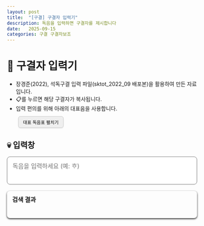 ```yaml
---
layout: post
title:  "[구결] 구결자 입력기"
description: 독음을 입력하면 구결자를 제시합니다
date:   2025-09-15
categories: 구결 구결자보조
---
```


# 📝 구결자 입력기
<ul class="notice-list">
  <li>장경준(2022), 석독구결 입력 파일(sktot_2022_09 배포본)을 활용하여 만든 자료입니다.</li>
  <li>📋를 누르면 해당 구결자가 복사됩니다.</li>
  <li>
    입력 편의를 위해 아래의 대표음을 사용합니다.
    <div class="toggle-wrapper">
      <button id="toggle-dok" class="toggle-btn">대표 독음표 펼치기</button>
    </div>
  </li>
</ul>

<div id="dok-container" style="display:none; margin-top:0.6em;">
  <div class="dok-grid">
    <div> ㄱ</div><div> 거</div><div> 겨</div><div> 고</div><div> 곰</div>
    <div> 과</div><div> 근</div><div> 긔</div><div> ᄀᆞᆫ</div><div> ᄀᆞᆮ</div>
    <div> ᄀᆞᆺ</div><div> 나</div><div> 노</div><div> 누</div><div> 니</div>
    <div> ᄂᆞ</div><div> 은</div><div> 다</div><div> 다</div><div> 뎌</div>
    <div> 도</div><div> 두</div><div> 디</div><div> ᄃᆞ</div><div> ᄃᆞᆯ</div>
    <div> ᄃᆡ</div><div> 라</div><div> 로</div><div> 리</div><div> 리</div>
    <div> 을</div><div> 을</div><div> 마</div><div> 며</div><div> 모</div>
    <div> 믈</div><div> ㅁ</div><div> ᄇᆞᆺ</div><div> ㅂ</div><div> 사</div>
    <div> 셔</div><div> 시</div><div> 시</div><div> ᄉᆞᆸ</div><div> ㅅ</div>
    <div> 아</div><div> 여</div><div> 여</div><div> 오</div><div> 우</div>
    <div> 의</div><div> 이</div><div> 이</div><div> 져</div><div> 지</div>
    <div> 텨</div><div> 하</div><div> 호</div><div> 호</div><div> 히</div>
    <div> 히</div><div> ᄒᆞ</div><div> ᄒᆡ</div>
  </div>
</div>

<style>
.toggle-wrapper {
  margin-top: 0.5em;   /* 안내문과 버튼 사이 */
  margin-bottom: 2em; /* 버튼/토글과 검색창 사이 */
}

.dok-grid {
  display: grid;
  grid-template-columns: repeat(5, 1fr);
  gap: 6px 12px;
  max-width: 700px;
  margin-bottom: 1em;
  font-size: 0.95rem;
  margin-left: 1em;    /* 들여쓰기 */

}
.dok-grid div {
  padding: 2px 4px;
}
.toggle-btn {
  border: 1px solid #ccc;
  border-radius: 6px;
  cursor: pointer;
  font-size: 0.85em;
  padding: 6px 12px;
  margin-left: 0.5em;   /* ← 약간 안쪽으로 */
  margin-top: 0.3em;    /* 위아래 간격 살짝 */
  transition: background 0.2s, transform 0.1s;
  box-shadow: 0 1px 3px rgba(0,0,0,0.12);
}

.toggle-btn:hover {
  background: #eee;
  transform: translateY(-1px); /* 살짝 뜨는 느낌 */
}

.toggle-btn:active {
  transform: translateY(0); /* 눌림 효과 */
}
</style>

<script>
document.getElementById("toggle-dok").addEventListener("click", () => {
  const container = document.getElementById("dok-container");
  const btn = document.getElementById("toggle-dok");
  if (container.style.display === "none") {
    container.style.display = "block";
    btn.innerText = "대표 독음표 접기";
  } else {
    container.style.display = "none";
    btn.innerText = "대표 독음표 펼치기";
  }
});
</script>

## 💀 입력창 

<!-- 입력창 -->
<textarea id="input-text" placeholder="독음을 입력하세요 (예: ᄒᆞ)" oninput="resize(this)"></textarea>

<!-- 출력 박스 전체 -->
<div class="output-wrapper">
  <!-- 제목줄 -->
  <div class="output-header">
    <span class="output-title">검색 결과</span>
  </div>
  <!-- 변환 결과 표시 -->
  <div id="preview"></div>
</div>



<style>
/* 입력창 */
#input-text {
  width: 100%;
  max-width: 700px;
  min-height: 2.5em;
  padding: 12px 14px;
  font-size: 1rem;
  border: ２px solid;         
  border-radius: 8px;
  resize: none;
  box-sizing: border-box;
  line-height: 1.5;
  font-family: inherit; 

}

/* 출력 전체 래퍼 */
.output-wrapper {
  max-width: 700px;
  margin-top: 1.2em;
  border-radius: 8px;
  overflow: visible;
  position: relative;
  box-shadow: 0 2px 4px;     
}

/* 제목줄 */
.output-header {
  display: flex;
  justify-content: space-between;
  align-items: center;
  padding: 10px 14px;
  font-weight: bold;
  font-size: 1rem;
  position: relative;
  border-top-left-radius: 8px;
  border-top-right-radius: 8px;
}

/* 출력 박스 */
#preview {
  padding: 14px 16px;
  font-size: 1.05rem;
  line-height: 1.6;
  box-sizing: border-box;
  border-bottom-left-radius: 8px;
  border-bottom-right-radius: 8px;
}

/* 복사 버튼 */
.copy-btn {
  background: none;
  border: none;
  font-size: 0.9rem;
  cursor: pointer;
  padding: 2px 6px;
  border-radius: 6px;
  margin-left: 6px;
  position: relative;
}

.copy-btn:hover {
  /* hover 효과는 유지 (배경 강조 X, 색 지정 제거) */
}

/* 복사됨 메시지 */
.copied-msg {
  font-size: 0.8em;
  margin-left: 6px;
  display: none;
}

/* 다크모드 대응 */
@media (prefers-color-scheme: dark) {
  #input-text { }
  .output-header { }
  #preview { }
  .copy-btn { }
  .copy-btn:hover { }
}

</style>

<script>
function resize(textarea) {
  textarea.style.height = 'auto';
  textarea.style.height = textarea.scrollHeight + 'px';
}

(async function () {
  const res = await fetch("{{ '/assets/data/gugyeol_dok.json' | relative_url }}");
  const gugyeolData = await res.json();

  const input = document.getElementById('input-text');
  const preview = document.getElementById('preview');

  input.addEventListener('input', () => {
    const query = input.value.trim();
    preview.innerHTML = "";

    if (query.length === 0) return;

    const results = gugyeolData.filter(item => item.dok.includes(query));

    if (results.length === 0) {
      preview.innerHTML = "<p>결과 없음</p>";
      return;
    }

    let html = "<ol>";
    results.forEach((r, idx) => {
      const id = "copymsg-" + idx;
      html += `
        <li>
          ${r.gugyeol} (${r.dok})
          <button class="copy-btn" onclick="copyToClipboard('${r.gugyeol}', '${id}')">📋</button>
          <span id="${id}" class="copied-msg">✔ 복사됨</span>
        </li>`;
    });
    html += "</ol>";
    preview.innerHTML = html;
  });

  window.copyToClipboard = (text, id) => {
    navigator.clipboard.writeText(text).then(() => {
      const msg = document.getElementById(id);
      if (msg) {
        msg.style.display = "inline";
        setTimeout(() => { msg.style.display = "none"; }, 1200);
      }
    });
  };
})();
</script>
